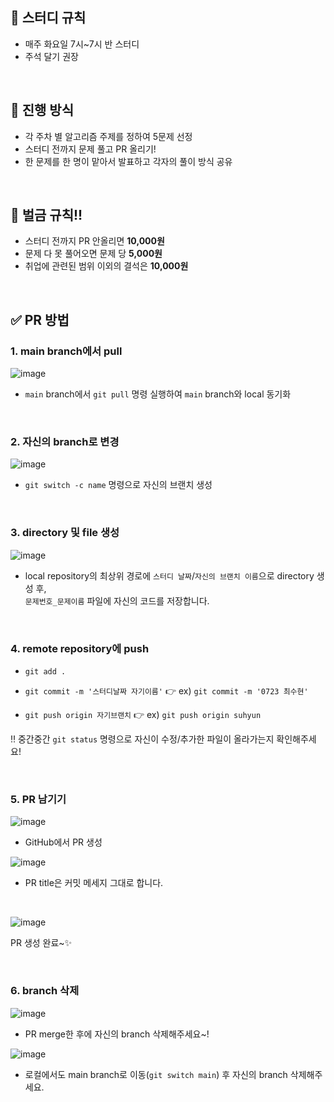 ## 📌 스터디 규칙

- 매주 화요일 7시~7시 반 스터디
- 주석 달기 권장

<br>

## 📌 진행 방식

- 각 주차 별 알고리즘 주제를 정하여 5문제 선정
- 스터디 전까지 문제 풀고 PR 올리기!
- 한 문제를 한 명이 맡아서 발표하고 각자의 풀이 방식 공유

<br>


## 💸 벌금 규칙!!

- 스터디 전까지 PR 안올리면 **10,000원**
- 문제 다 못 풀어오면 문제 당 **5,000원**
- 취업에 관련된 범위 이외의 결석은 **10,000원**

<br>

## ✅ PR 방법

### 1. main branch에서 pull

![image](https://github.com/user-attachments/assets/45469213-33a5-40e2-86e7-7836df248ecb)

- `main` branch에서 `git pull` 명령 실행하여 `main` branch와 local 동기화

<br>

### 2. 자신의 branch로 변경

![image](https://github.com/user-attachments/assets/f52240d8-13dd-46e3-b496-c74c4c384ce4)

- `git switch -c name` 명령으로 자신의 브랜치 생성

<br>

### 3. directory 및 file 생성

![image](https://github.com/user-attachments/assets/24fd9f4d-12e3-45a6-aa22-14ff4bf383f2)

- local repository의 최상위 경로에 `스터디 날짜`/`자신의 브랜치 이름`으로 directory 생성 후,<br>`문제번호_문제이름` 파일에 자신의 코드를 저장합니다.

<br>

### 4. remote repository에 push

- `git add .`

- `git commit -m '스터디날짜 자기이름'` 👉 ex) `git commit -m '0723 최수현'`

- `git push origin 자기브랜치` 👉 ex) `git push origin suhyun`

‼️ 중간중간 `git status` 명령으로 자신이 수정/추가한 파일이 올라가는지 확인해주세요!

<br>

### 5. PR 남기기

![image](https://github.com/user-attachments/assets/66448a9b-820d-4047-9299-c74378411825)

- GitHub에서 PR 생성

![image](https://github.com/user-attachments/assets/745844d1-08c7-4457-a430-ebe13be6b6fc)

- PR title은 커밋 메세지 그대로 합니다.

<br>

![image](https://github.com/user-attachments/assets/8a93af9e-9506-4f1a-bd45-963faf3e2ac2)

PR 생성 완료~✨

<br>

### 6. branch 삭제

![image](https://github.com/user-attachments/assets/daac5a92-e50a-419b-bf52-1fcfa5e40805)

- PR merge한 후에 자신의 branch 삭제해주세요~!

![image](https://github.com/user-attachments/assets/2e2d1d1c-5438-4f01-ad41-42b19cd5611e)

- 로컬에서도 main branch로 이동(`git switch main`) 후 자신의 branch 삭제해주세요.






